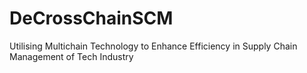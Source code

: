 # DeCrossChainSCM
Utilising Multichain Technology to Enhance Efficiency in Supply Chain Management of Tech Industry
